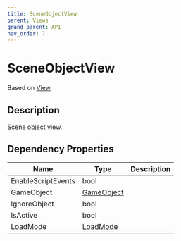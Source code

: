 ```yaml
---
title: SceneObjectView
parent: Views
grand_parent: API
nav_order: 7
---
```

# SceneObjectView
Based on [View](View)
## Description
Scene object view.
## Dependency Properties
| Name | Type | Description |
| --- | --- | --- |
| EnableScriptEvents | bool |  |
| GameObject | [GameObject]("http://docs.unity3d.com/ScriptReference/GameObject.html") |  |
| IgnoreObject | bool |  |
| IsActive | bool |  |
| LoadMode | [LoadMode](LoadMode) |  |
